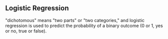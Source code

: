 ## Logistic Regression
"dichotomous" means "two parts" or "two categories," and logistic regression is used to predict the probability of a binary outcome (0 or 1, yes or no, true or false).

